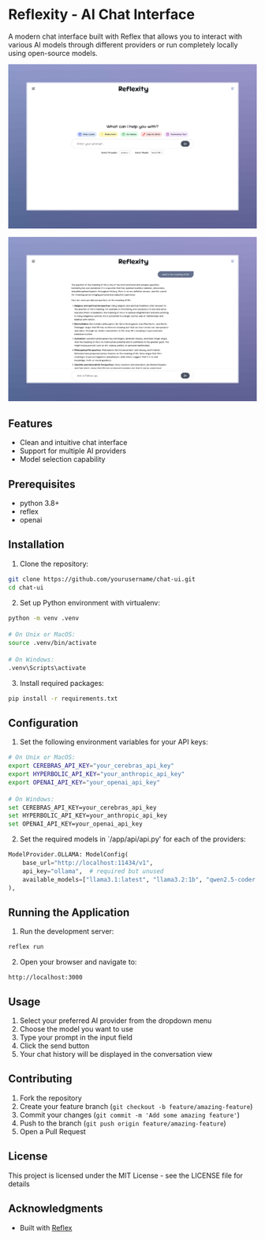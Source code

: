 # Reflexity - AI Chat Interface

A modern chat interface built with Reflex that allows you to interact with various AI models through different providers or run completely locally using open-source models.

![Chat Interface](./assets/Chat_Image.jpeg)

![Response Interface](./assets/Response_Image.jpeg)

## Features

- Clean and intuitive chat interface
- Support for multiple AI providers
- Model selection capability

## Prerequisites

- python 3.8+
- reflex
- openai

## Installation

1. Clone the repository:
```bash
git clone https://github.com/yourusername/chat-ui.git
cd chat-ui
```

2. Set up Python environment with virtualenv:
```bash
python -m venv .venv

# On Unix or MacOS:
source .venv/bin/activate

# On Windows:
.venv\Scripts\activate
```

3. Install required packages:
```bash
pip install -r requirements.txt
```

## Configuration

1. Set the following environment variables for your API keys:
```bash
# On Unix or MacOS:
export CEREBRAS_API_KEY="your_cerebras_api_key"
export HYPERBOLIC_API_KEY="your_anthropic_api_key"
export OPENAI_API_KEY="your_openai_api_key"

# On Windows:
set CEREBRAS_API_KEY=your_cerebras_api_key
set HYPERBOLIC_API_KEY=your_anthropic_api_key
set OPENAI_API_KEY=your_openai_api_key
```

2. Set the required models in `/app/api/api.py' for each of the providers:

```python
ModelProvider.OLLAMA: ModelConfig(
    base_url="http://localhost:11434/v1",
    api_key="ollama",  # required but unused
    available_models=["llama3.1:latest", "llama3.2:1b", "qwen2.5-coder:latest"],
),
```


## Running the Application

1. Run the development server:
```bash
reflex run
```

2. Open your browser and navigate to:
```
http://localhost:3000
```

## Usage

1. Select your preferred AI provider from the dropdown menu
2. Choose the model you want to use
3. Type your prompt in the input field
4. Click the send button
5. Your chat history will be displayed in the conversation view

## Contributing

1. Fork the repository
2. Create your feature branch (`git checkout -b feature/amazing-feature`)
3. Commit your changes (`git commit -m 'Add some amazing feature'`)
4. Push to the branch (`git push origin feature/amazing-feature`)
5. Open a Pull Request

## License

This project is licensed under the MIT License - see the LICENSE file for details

## Acknowledgments

- Built with [Reflex](https://reflex.dev/)
